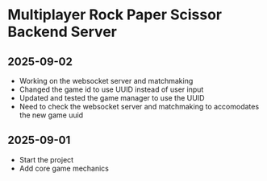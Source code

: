 # Multiplayer Rock Paper Scissor Backend Server

## 2025-09-02

-   Working on the websocket server and matchmaking
-   Changed the game id to use UUID instead of user input
-   Updated and tested the game manager to use the UUID
-   Need to check the websocket server and matchmaking to accomodates the new
    game uuid

## 2025-09-01

-   Start the project
-   Add core game mechanics
